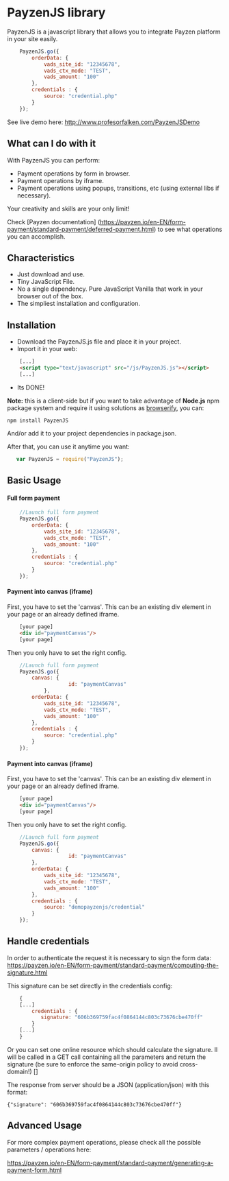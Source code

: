 # PayzenJS library 

PayzenJS is a javascript library that allows you to integrate Payzen platform in your site easily.

```javascript
    PayzenJS.go({								
		orderData: {
			vads_site_id: "12345678",
			vads_ctx_mode: "TEST",
			vads_amount: "100"
		},
		credentials : {
			source: "credential.php"
		}
	});   
```

See live demo here: http://www.profesorfalken.com/PayzenJSDemo

## What can I do with it ##

With PayzenJS you can perform:

* Payment operations by form in browser.
* Payment operations by iframe.
* Payment operations using popups, transitions, etc (using external libs if necessary). 

Your creativity and skills are your only limit!

Check [Payzen documentation] (https://payzen.io/en-EN/form-payment/standard-payment/deferred-payment.html) to see what operations you can accomplish.

## Characteristics ##

* Just download and use.
* Tiny JavaScript File.
* No a single dependency. Pure JavaScript Vanilla that work in your browser out of the box.
* The simpliest installation and configuration.

## Installation ##

* Download the PayzenJS.js file and place it in your project.
* Import it in your web: 

```HTML
    [...]
    <script type="text/javascript" src="/js/PayzenJS.js"></script>
    [...]
```

* Its DONE!

**Note:** this is a client-side but if you want to take advantage of **Node.js** npm package system and require it using solutions as [browserify](http://browserify.org), you can:

    npm install PayzenJS
    
And/or add it to your project dependencies in package.json.

After that, you can use it anytime you want:

```javascript
   var PayzenJS = require("PayzenJS");
```

## Basic Usage ##

#### Full form payment ####

```javascript
    //Launch full form payment
    PayzenJS.go({								
		orderData: {
			vads_site_id: "12345678",
			vads_ctx_mode: "TEST",
			vads_amount: "100"
		},
		credentials : {
			source: "credential.php"
		}
	});   
```

#### Payment into canvas (iframe) ####

First, you have to set the 'canvas'. 
This can be an existing div element in your page or an already defined iframe.

```HTML
    [your page]
    <div id="paymentCanvas"/>
	[your page]
```

Then you only have to set the right config.

```javascript
    //Launch full form payment
    PayzenJS.go({			
		canvas: {
				    id: "paymentCanvas"
			},				
		orderData: {
			vads_site_id: "12345678",
			vads_ctx_mode: "TEST",
			vads_amount: "100"
		},
		credentials : {
			source: "credential.php"
		}
	});   
```

#### Payment into canvas (iframe) ####

First, you have to set the 'canvas'. 
This can be an existing div element in your page or an already defined iframe.

```HTML
    [your page]
    <div id="paymentCanvas"/>
	[your page]
```

Then you only have to set the right config.

```javascript
    //Launch full form payment
    PayzenJS.go({			
		canvas: {
				    id: "paymentCanvas"
		},				
		orderData: {
			vads_site_id: "12345678",
			vads_ctx_mode: "TEST",
			vads_amount: "100"
		},
		credentials : {
			source: "demopayzenjs/credential"
		}
	});   
```

## Handle credentials ##

In order to authenticate the request it is necessary to sign the form data: https://payzen.io/en-EN/form-payment/standard-payment/computing-the-signature.html

This signature can be set directly in the credentials config:

```javascript
    {
	[...]
        credentials : {
           signature: "606b369759fac4f0864144c803c73676cbe470ff"
	    }
	[...]
    }
```

Or you can set one online resource which should calculate the signature.
Il will be called in a GET call containing all the parameters and return the signature (be sure to enforce the same-origin policy to avoid cross-domain!)
[]

The response from server should be a JSON (application/json) with this format: 

    {"signature": "606b369759fac4f0864144c803c73676cbe470ff"}

## Advanced Usage ##

For more complex payment operations, please check all the possible parameters / operations here: 

https://payzen.io/en-EN/form-payment/standard-payment/generating-a-payment-form.html
